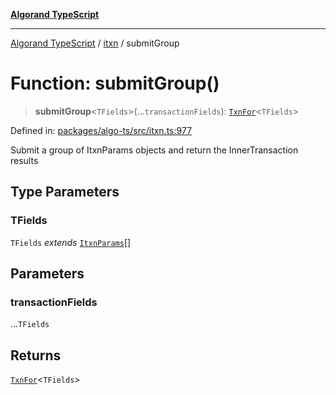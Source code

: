 [**Algorand TypeScript**](../../README.md)

***

[Algorand TypeScript](../../modules.md) / [itxn](../README.md) / submitGroup

# Function: submitGroup()

> **submitGroup**\<`TFields`\>(...`transactionFields`): [`TxnFor`](../type-aliases/TxnFor.md)\<`TFields`\>

Defined in: [packages/algo-ts/src/itxn.ts:977](https://github.com/algorandfoundation/puya-ts/blob/main/packages/algo-ts/src/itxn.ts#L977)

Submit a group of ItxnParams objects and return the InnerTransaction results

## Type Parameters

### TFields

`TFields` *extends* [`ItxnParams`](../type-aliases/ItxnParams.md)[]

## Parameters

### transactionFields

...`TFields`

## Returns

[`TxnFor`](../type-aliases/TxnFor.md)\<`TFields`\>
